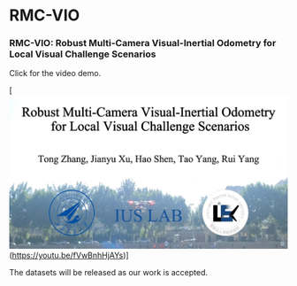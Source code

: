 # RMC-VIO

### RMC-VIO: Robust Multi-Camera Visual-Inertial Odometry for Local Visual Challenge Scenarios

Click for the video demo.

[![Video Demo](./img/out.jpg)(https://youtu.be/fVwBnhHjAYs)]


The datasets  will be released as our work is accepted.
